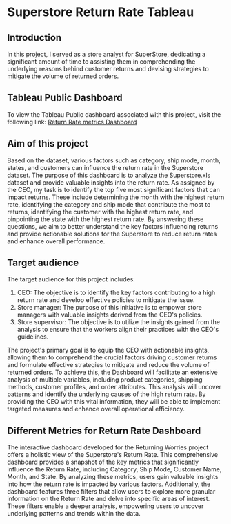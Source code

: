 # Superstore Return Rate Tableau
## Introduction
In this project, I served as a store analyst for SuperStore, dedicating a significant amount of time to assisting them in comprehending the underlying reasons behind customer returns and devising strategies to mitigate the volume of returned orders.

## Tableau Public Dashboard
To view the Tableau Public dashboard associated with this project, visit the following link:
[Return Rate metrics Dashboard](https://public.tableau.com/views/ProjectReturningWorries/DifferentmetricsforReturnrate?:language=en-US&publish=yes&:display_count=n&:origin=viz_share_link)

## Aim of this project
Based on the dataset, various factors such as category, ship mode, month, states, and customers can influence the return rate in the Superstore dataset. The purpose of this dashboard is to analyze the Superstore.xls dataset and provide valuable insights into the return rate. As assigned by the CEO, my task is to identify the top five most significant factors that can impact returns. These include determining the month with the highest return rate, identifying the category and ship mode that contribute the most to returns, identifying the customer with the highest return rate, and pinpointing the state with the highest return rate. By answering these questions, we aim to better understand the key factors influencing returns and provide actionable solutions for the Superstore to reduce return rates and enhance overall performance.
 ## Target audience
 The target audience for this project includes:
1. CEO: The objective is to identify the key factors contributing to a high return rate and develop effective policies to mitigate the issue.
2.	Store manager: The purpose of this initiative is to empower store managers with valuable insights derived from the CEO's policies.
3.	Store supervisor: The objective is to utilize the insights gained from the analysis to ensure that the workers align their practices with the CEO's guidelines.

The project's primary goal is to equip the CEO with actionable insights, allowing them to comprehend the crucial factors driving customer returns and formulate effective strategies to mitigate and reduce the volume of returned orders. To achieve this, the Dashboard will facilitate an extensive analysis of multiple variables, including product categories, shipping methods, customer profiles, and order attributes. This analysis will uncover patterns and identify the underlying causes of the high return rate. By providing the CEO with this vital information, they will be able to implement targeted measures and enhance overall operational efficiency.

## Different Metrics for Return Rate Dashboard

The interactive dashboard developed for the Returning Worries project offers a holistic view of the Superstore's Return Rate. This comprehensive dashboard provides a snapshot of the key metrics that significantly influence the Return Rate, including Category, Ship Mode, Customer Name, Month, and State. By analyzing these metrics, users gain valuable insights into how the return rate is impacted by various factors. Additionally, the dashboard features three filters that allow users to explore more granular information on the Return Rate and delve into specific areas of interest. These filters enable a deeper analysis, empowering users to uncover underlying patterns and trends within the data.
 
 

